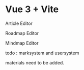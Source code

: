 # Vue 3 + Vite

Article Editor

Roadmap Editor

Mindmap Editor

todo : 
marksystem and usersystem 

materials need to be added.


